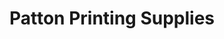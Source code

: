 ---
title: "Patton Printing Supplies"
url: /gaithersburg/patton-printing-supplies/
shop: copyshop
---